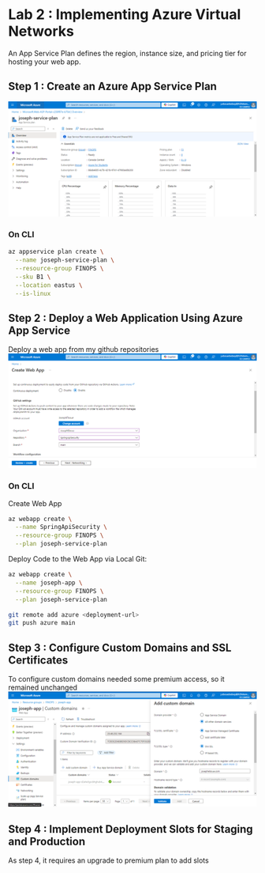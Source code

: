 # Lab 2 : Implementing Azure Virtual Networks
An App Service Plan defines the region, instance size, and pricing tier for hosting your web app.
## Step 1 : Create an Azure App Service Plan
![asp](asp.png)
### On CLI

```bash
az appservice plan create \
  --name joseph-service-plan \
  --resource-group FINOPS \
  --sku B1 \
  --location eastus \
  --is-linux
```

## Step 2 : Deploy a Web Application Using Azure App Service
Deploy a web app from my github repositories
![asp](deploy-app.png)

### On CLI 
Create Web App
```bash
az webapp create \
  --name SpringApiSecurity \
  --resource-group FINOPS \
  --plan joseph-service-plan
```
Deploy Code to the Web App via Local Git:

```bash
az webapp create \
  --name joseph-app \
  --resource-group FINOPS \
  --plan joseph-service-plan
```
```bash
git remote add azure <deployment-url>
git push azure main
```

## Step 3 : Configure Custom Domains and SSL Certificates
To configure custom domains needed some premium access, so it remained unchanged
![ssl](ssl.png)

## Step 4 : Implement Deployment Slots for Staging and Production
As step 4, it requires an upgrade to premium plan to add slots